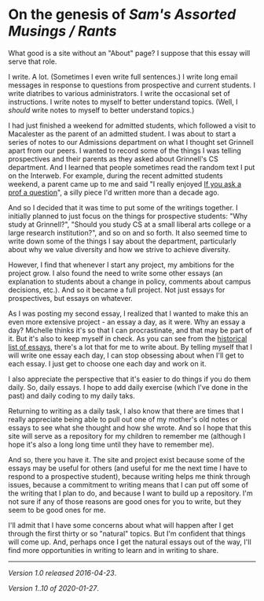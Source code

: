 On the genesis of _Sam's Assorted Musings / Rants_
==================================================

What good is a site without an "About" page?  I suppose that this essay
will serve that role.

I write.  A lot.  (Sometimes I even write full sentences.)  I write long
email messages in response to questions from prospective and current
students.  I write diatribes to various administrators.  I write the
occasional set of instructions.  I write notes to myself to better
understand topics.  (Well, I *should* write notes to myself to better
understand topics.)

I had just finished a weekend for admitted students, which followed a
visit to Macalester as the parent of an admitted student.  I was about to
start a series of notes to our Admissions department on what I thought set
Grinnell apart from our peers.  I wanted to record some of the things I
was telling prospectives and their parents as they asked about Grinnell's
CS department.  And I learned that people sometimes read the random text
I put on the Interweb.  For example, during the recent admitted students
weekend, a parent came up to me and said "I really enjoyed [If you ask
a prof a question](http://www.cs.grinnell.edu/~rebelsky/AskProf/)",
a silly piece I'd written more than a decade ago.

And so I decided that it was time to put some of the writings together.
I initially planned to just focus on the things for prospective students:
"Why study at Grinnell?",  "Should you study CS at a small liberal arts
college or a large research institution?", and so on and so forth.
It also seemed time to write down some of the things I say about the
department, particularly about why we value diversity and how we strive
to achieve diversity.

However, I find that whenever I start any project, my ambitions for
the project grow.  I also found the need to write some other essays
(an explanation to students about a change in policy, comments about
campus decisions, etc.).  And so it became a full project.  Not just
essays for prospectives, but essays on whatever.  

As I was posting my second essay, I realized that I wanted to make this
an even more extensive project - an essay a day, as it were.  Why an
essay a day?  Michelle thinks it's so that I can procrastinate, and that
may be part of it.  But it's also to keep myself in check.  As you can
see from the [historical list of essays](index-by-number.html), there's a
lot that for me to write about.  By telling myself that I will write one
essay each day, I can stop obsessing about when I'll get to each essay.
I just get to choose one each day and work on it.

I also appreciate the perspective that it's easier to do things if you
do them daily.  So, daily essays.  I hope to add daily exercise (which
I've done in the past) and daily coding to my daily taks.  

Returning to writing as a daily task, I also know that there are times
that I really appreciate being able to pull out one of my mother's old
notes or essays to see what she thought and how she wrote.  And so
I hope that this site will serve as a repository for my children to
remember me (although I hope it's also a long long time until they have
to remember me).

And so, there you have it.  The site and project exist because some of
the essays may be useful for others (and useful for me the next time
I have to respond to a prospective student), because writing helps me
think through issues, because a commitment to writing means that I can
put off some of the writing that I plan to do, and because I want to build
up a repository.  I'm not sure if any of those reasons are good ones for
you to write, but they seem to be good ones for me.

I'll admit that I have some concerns about what will happen after I get
through the first thirty or so "natural" topics.  But I'm confident that
things will come up.  And, perhaps once I get the natural essays out of
the way, I'll find more opportunities in writing to learn and in writing
to share.

---

*Version 1.0 released 2016-04-23*.

*Version 1..10 of 2020-01-27*.
